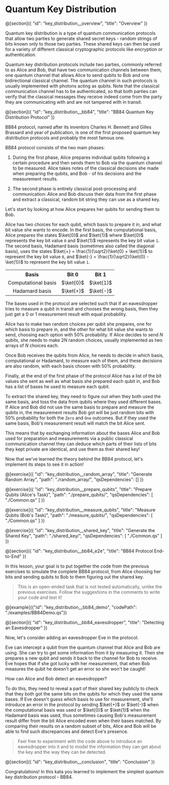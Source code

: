 # Quantum Key Distribution

@[section]({
    "id": "key_distribution__overview",
    "title": "Overview"
})

Quantum key distribution is a type of quantum communication protocols that allow two parties to generate shared secret keys - random strings of bits known only to those two parties. These shared keys can then be used for a variety of different classical cryptographic protocols like encryption or authentication.

Quantum key distribution protocols include two parties, commonly referred to as Alice and Bob, that have two communication channels between them, one quantum channel that allows Alice to send qubits to Bob and one bidirectional classical channel.
The quantum channel in such protocols is usually implemented with photons acting as qubits.
Note that the classical communication channel has to be authenticated, so that both parties can verify that the classical messages they receive indeed come from the party they are communicating with and are not tampered with in transit.

@[section]({
    "id": "key_distribution__bb84",
    "title": "BB84 Quantum Key Distribution Protocol"
})

BB84 protocol, named after its inventors Charles H. Bennett and Gilles Brassard and year of publication, is one of the first proposed quantum key distribution protocols and probably the most famous one.

BB84 protocol consists of the two main phases:

1. During the first phase, Alice prepares individual qubits following a certain procedure and then sends them to Bob via the quantum channel to be measured. Alice takes notes of the classical decisions she made when preparing the qubits, and Bob - of his decisions and the measurement results.

2. The second phase is entirely classical post-processing and communication: Alice and Bob discuss their data from the first phase and extract a classical, random bit string they can use as a shared key.

Let's start by looking at how Alice prepares her qubits for sending them to Bob.

Alice has two choices for each qubit, which basis to prepare it in, and what bit value she wants to encode.
In the first basis, the computational basis, Alice prepares the states $\ket{0}$ and $\ket{1}$ where $\ket{0}$ represents the key bit value `0` and $\ket{1}$ represents the key bit value `1`.
The second basis, Hadamard basis (sometimes also called the diagonal basis), uses the states $\ket{+} = \frac{1}{\sqrt2}(\ket{0} + \ket{1})$ to represent the key bit value `0`, and $\ket{-} = \frac{1}{\sqrt2}(\ket{0} - \ket{1})$ to represent the key bit value `1`.

<table>
  <tr>
    <th style="text-align:center">Basis</th>
    <th style="text-align:center">Bit 0</th>
    <th style="text-align:center">Bit 1</th>    
  </tr>
  <tr>
    <td style="text-align:center">Computational basis</td>
    <td style="text-align:center">$\ket{0}$</td>
    <td style="text-align:center">$\ket{1}$</td>
  </tr>
  <tr>
    <td style="text-align:center">Hadamard basis</td>
    <td style="text-align:center">$\ket{+}$</td>
    <td style="text-align:center">$\ket{-}$</td>
  </tr>
</table>

The bases used in the protocol are selected such that if an eavesdropper tries to measure a qubit in transit and chooses the wrong basis, then they just get a 0 or 1 measurement result with equal probability.

Alice has to make two random choices per qubit she prepares, one for which basis to prepare in, and the other for what bit value she wants to send, choosing each option with $50\%$ probability.
If Alice decides to send $N$ qubits, she needs to make $2N$ random choices, usually implemented as two arrays of $N$ choices each.

Once Bob receives the qubits from Alice, he needs to decide in which basis, computational or Hadamard, to measure each of them, and these decisions are also random, with each basis chosen with $50\%$ probability.

Finally, at the end of the first phase of the protocol Alice has a list of the bit values she sent as well as what basis she prepared each qubit in, and Bob has a list of bases he used to measure each qubit. 

To extract the shared key, they need to figure out when they both used the same basis, and toss the data from qubits where they used different bases. If Alice and Bob did not use the same basis to prepare and measure the qubits in, the measurement results Bob got will be just random bits with $50\%$ probability for both the `Zero` and `One` outcomes. But if they used the same basis, Bob's measurement result will match the bit Alice sent.

This means that by exchanging information about the bases Alice and Bob used for preparation and measurements via a public classical communication channel they can deduce which parts of their lists of bits they kept private are identical, and use them as their shared key!

Now that we've learned the theory behind the BB84 protocol, let's implement its steps to see it in action!

@[exercise]({
    "id": "key_distribution__random_array",
    "title": "Generate Random Array",
    "path": "./random_array/",
    "qsDependencies": []
})

@[exercise]({
    "id": "key_distribution__prepare_qubits",
    "title": "Prepare Qubits (Alice's Task)",
    "path": "./prepare_qubits/",
    "qsDependencies": [
        "./Common.qs"
    ]
})

@[exercise]({
    "id": "key_distribution__measure_qubits",
    "title": "Measure Qubits (Bob's Task)",
    "path": "./measure_qubits/",
    "qsDependencies": [
        "./Common.qs"
    ]
})

@[exercise]({
    "id": "key_distribution__shared_key",
    "title": "Generate the Shared Key",
    "path": "./shared_key/",
    "qsDependencies": [
        "./Common.qs"
    ]
})


@[section]({
    "id": "key_distribution__bb84_e2e",
    "title": "BB84 Protocol End-to-End"
})

In this lesson, your goal is to put together the code from the previous exercises to simulate the complete BB84 protocol, from Alice choosing her bits and sending qubits to Bob to them figuring out the shared key.

> This is an open-ended task that is not tested automatically, unlike the previous exercises. Follow the suggestions in the comments to write your code and test it!

@[example]({"id": "key_distribution__bb84_demo", "codePath": "./examples/BB84Demo.qs"})


@[section]({
    "id": "key_distribution__bb84_eavesdropper",
    "title": "Detecting an Eavesdropper"
})

Now, let's consider adding an eavesdropper Eve in the protocol.

Eve can intercept a qubit from the quantum channel that Alice and Bob are using. 
She can try to get some information from it by measuring it. Then she prepares a new qubit and sends it back to the channel for Bob to receive. 
Eve hopes that if she got lucky with her measurement, that when Bob measures the qubit he doesn't get an error so she won't be caught!

How can Alice and Bob detect an eavesdropper? 

To do this, they need to reveal a part of their shared key publicly to check that they both got the same bits on the qubits for which they used the same bases. If Eve doesn't guess which basis to use for measurement, she'll introduce an error in the protocol by sending $\ket{+}$ or $\ket{-}$ when the computational basis was used or $\ket{0}$ or $\ket{1}$ when the Hadamard basis was used, thus sometimes causing Bob's measurement result differ from the bit Alice encoded even when their bases matched. By comparing their results on a random subset of bits, Alice and Bob will be able to find such discrepancies and detect Eve's presence.

> Feel free to experiment with the code above to introduce an eavesdropper into it and to model the information they can get about the key and the way they can be detected.


@[section]({
    "id": "key_distribution__conclusion",
    "title": "Conclusion"
})

Congratulations! In this kata you learned to implement the simplest quantum key distribution protocol - BB84.
